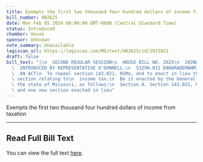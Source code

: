 ```yaml
---
title: Exempts the first two thousand four hundred dollars of income from taxation
bill_number: HB2625
date: Mon Feb 05 2024 00:00:00 GMT-0600 (Central Standard Time)
status: Introduced
chamber: House
sponsor: Unknown
vote_summary: Unavailable
legiscan_url: https://legiscan.com/MO/text/HB2625/id/2915021
draft: false
bill_text: "|\n  SECOND REGULAR SESSION\n  HOUSE BILL NO. 2625\n  102ND GENERAL ASSEMBLY\n\
  \  INTRODUCED BY REPRESENTATIVE O'DONNELL.\n  5329H.01I DANARADEMANMILLER,ChiefClerk\n\
  \  AN ACT\n  To repeal section 143.021, RSMo, and to enact in lieu thereof one new\
  \ section relating to\n  income tax.\n  Be it enacted by the General Assembly of\
  \ the state of Missouri, as follows:\n  Section A. Section 143.021, RSMo, is repealed\
  \ and one new section enacted in lieu"
---
```

Exempts the first two thousand four hundred dollars of income from taxation

---

## Read Full Bill Text

You can view the full text [here](https://legiscan.com/MO/text/HB2625/id/2915021).
